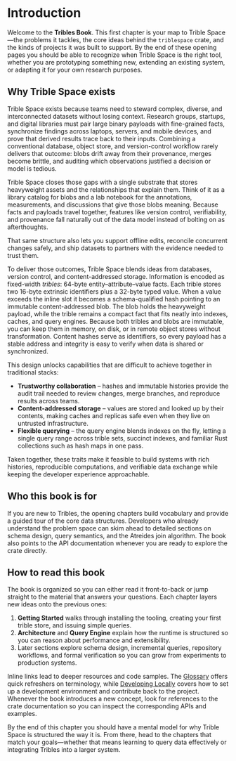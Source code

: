 # Introduction

Welcome to the **Tribles Book**. This first chapter is your map to Trible
Space—the problems it tackles, the core ideas behind the `triblespace` crate, and
the kinds of projects it was built to support. By the end of these opening
pages you should be able to recognize when Trible Space is the right tool,
whether you are prototyping something new, extending an existing system, or
adapting it for your own research purposes.

## Why Trible Space exists

Trible Space exists because teams need to steward complex, diverse, and
interconnected datasets without losing context. Research groups, startups, and
digital libraries must pair large binary payloads with fine-grained facts,
synchronize findings across laptops, servers, and mobile devices, and prove that
derived results trace back to their inputs. Combining a conventional database,
object store, and version-control workflow rarely delivers that outcome: blobs
drift away from their provenance, merges become brittle, and auditing which
observations justified a decision or model is tedious.

Trible Space closes those gaps with a single substrate that stores heavyweight
assets and the relationships that explain them. Think of it as a library catalog
for blobs and a lab notebook for the annotations, measurements, and discussions
that give those blobs meaning. Because facts and payloads travel together,
features like version control, verifiability, and provenance fall naturally out
of the data model instead of bolting on as afterthoughts.

That same structure also lets you support offline edits, reconcile concurrent
changes safely, and ship datasets to partners with the evidence needed to trust
them.

To deliver those outcomes, Trible Space blends ideas from databases, version
control, and content-addressed storage. Information is encoded as fixed-width
*tribles*: 64-byte entity–attribute–value facts. Each trible stores two 16-byte
extrinsic identifiers plus a 32-byte typed value. When a value exceeds the
inline slot it becomes a schema-qualified hash pointing to an immutable
content-addressed blob. The blob holds the heavyweight payload, while the trible
remains a compact fact that fits neatly into indexes, caches, and query engines.
Because both tribles and blobs are immutable, you can keep them in memory, on
disk, or in remote object stores without transformation. Content hashes serve as
identifiers, so every payload has a stable address and integrity is easy to
verify when data is shared or synchronized.

This design unlocks capabilities that are difficult to achieve together in
traditional stacks:

* **Trustworthy collaboration** – hashes and immutable histories provide the
  audit trail needed to review changes, merge branches, and reproduce results
  across teams.
* **Content-addressed storage** – values are stored and looked up by their
  contents, making caches and replicas safe even when they live on untrusted
  infrastructure.
* **Flexible querying** – the query engine blends indexes on the fly, letting a
  single query range across trible sets, succinct indexes, and familiar Rust
  collections such as hash maps in one pass.

Taken together, these traits make it feasible to build systems with rich
histories, reproducible computations, and verifiable data exchange while keeping
the developer experience approachable.

## Who this book is for

If you are new to Tribles, the opening chapters build vocabulary and provide a
guided tour of the core data structures. Developers who already understand the
problem space can skim ahead to detailed sections on schema design, query
semantics, and the Atreides join algorithm. The book also points to the API
documentation whenever you are ready to explore the crate directly.

## How to read this book

The book is organized so you can either read it front-to-back or jump straight
to the material that answers your questions. Each chapter layers new ideas onto
the previous ones:

1. **Getting Started** walks through installing the tooling, creating your first
   trible store, and issuing simple queries.
2. **Architecture** and **Query Engine** explain how the runtime is structured
   so you can reason about performance and extensibility.
3. Later sections explore schema design, incremental queries, repository
   workflows, and formal verification so you can grow from experiments to
   production systems.

Inline links lead to deeper resources and code samples. The
[Glossary](glossary.md) offers quick refreshers on terminology, while
[Developing Locally](contributing.md) covers how to set up a development
environment and contribute back to the project. Whenever the book introduces a
new concept, look for references to the crate documentation so you can inspect
the corresponding APIs and examples.

By the end of this chapter you should have a mental model for why Trible Space
is structured the way it is. From there, head to the chapters that match your
goals—whether that means learning to query data effectively or integrating
Tribles into a larger system.
